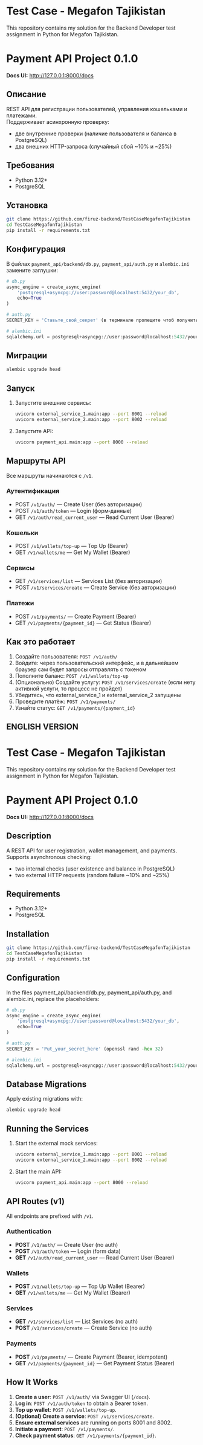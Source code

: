 

# Test Case - Megafon Tajikistan
This repository contains my solution for the Backend Developer test assignment in Python for Megafon Tajikistan.



# Payment API Project 0.1.0

**Docs UI:** http://127.0.0.1:8000/docs


## Описание
REST API для регистрации пользователей, управления кошельками и платежами.  
Поддерживает асинхронную проверку:  
- две внутренние проверки (наличие пользователя и баланса в PostgreSQL)  
- два внешних HTTP-запроса (случайный сбой ~10% и ~25%)  

## Требования
- Python 3.12+
- PostgreSQL

## Установка
```bash
git clone https://github.com/firuz-backend/TestCaseMegafonTajikistan
cd TestCaseMegafonTajikistan
pip install -r requirements.txt
```

## Конфигурация
В файлах `payment_api/backend/db.py`,  `payment_api/auth.py` и `alembic.ini` замените заглушки:
```python
# db.py
async_engine = create_async_engine(
    'postgresql+asyncpg://user:password@localhost:5432/your_db',
    echo=True
)

# auth.py
SECRET_KEY = 'Ставьте_свой_секрет' (в терминале пропещите чтоб получить секретный ключ - openssl rand -hex 32)

# alembic.ini
sqlalchemy.url = postgresql+asyncpg://user:password@localhost:5432/your_db
```

## Миграции
```bash
alembic upgrade head
```

## Запуск
1. Запустите внешние сервисы:
   ```bash
   uvicorn external_service_1.main:app --port 8001 --reload
   uvicorn external_service_2.main:app --port 8002 --reload
   ```
2. Запустите API:
   ```bash
   uvicorn payment_api.main:app --port 8000 --reload
   ```

## Маршруты API
Все маршруты начинаются с `/v1`.

### Аутентификация
- POST `/v1/auth/` — Create User (без авторизации)
- POST `/v1/auth/token` — Login (форм‑данные)
- GET  `/v1/auth/read_current_user` — Read Current User (Bearer)

### Кошельки
- POST `/v1/wallets/top-up` — Top Up (Bearer)
- GET  `/v1/wallets/me` — Get My Wallet (Bearer)

### Сервисы
- GET  `/v1/services/list` — Services List (без авторизации)
- POST `/v1/services/create` — Create Service (без авторизации)

### Платежи
- POST `/v1/payments/` — Create Payment (Bearer)
- GET  `/v1/payments/{payment_id}` — Get Status (Bearer)

## Как это работает
1. Создайте пользователя: `POST /v1/auth/`  
2. Войдите: через пользовательский интерфейс, и в дальнейшем браузер сам будет запросы отправлять с токеном 
3. Пополните баланс: `POST /v1/wallets/top-up`  
4. (Опционально) Создайте услугу: `POST /v1/services/create`  (если нету активной услуги, то процесс не пройдет)
5. Убедитесь, что external_service_1 и external_service_2 запущены  
6. Проведите платёж: `POST /v1/payments/`  
7. Узнайте статус: `GET /v1/payments/{payment_id}`

## ENGLISH VERSION

# Test Case - Megafon Tajikistan
This repository contains my solution for the Backend Developer test assignment in Python for Megafon Tajikistan.



# Payment API Project 0.1.0

**Docs UI:** http://127.0.0.1:8000/docs


## Description
A REST API for user registration, wallet management, and payments.  
Supports asynchronous checking:  
- two internal checks (user existence and balance in PostgreSQL)  
- two external HTTP requests (random failure ~10% and ~25%)   


## Requirements
- Python 3.12+
- PostgreSQL

## Installation
```bash
git clone https://github.com/firuz-backend/TestCaseMegafonTajikistan
cd TestCaseMegafonTajikistan
pip install -r requirements.txt
```

## Configuration
In the files payment_api/backend/db.py, payment_api/auth.py, and alembic.ini, replace the placeholders:
```python
# db.py
async_engine = create_async_engine(
    'postgresql+asyncpg://user:password@localhost:5432/your_db',
    echo=True
)

# auth.py
SECRET_KEY = 'Put_your_secret_here' (openssl rand -hex 32)

# alembic.ini
sqlalchemy.url = postgresql+asyncpg://user:password@localhost:5432/your_db
```

## Database Migrations
Apply existing migrations with:
```bash
alembic upgrade head
```

## Running the Services
1. Start the external mock services:
   ```bash
   uvicorn external_service_1.main:app --port 8001 --reload
   uvicorn external_service_2.main:app --port 8002 --reload
   ```
2. Start the main API:
   ```bash
   uvicorn payment_api.main:app --port 8000 --reload
   ```

## API Routes (v1)
All endpoints are prefixed with `/v1`.

### Authentication
- **POST** `/v1/auth/` — Create User (no auth)
- **POST** `/v1/auth/token` — Login (form data)
- **GET**  `/v1/auth/read_current_user` — Read Current User (Bearer)

### Wallets
- **POST** `/v1/wallets/top-up` — Top Up Wallet (Bearer)
- **GET**  `/v1/wallets/me` — Get My Wallet (Bearer)

### Services
- **GET**  `/v1/services/list` — List Services (no auth)
- **POST** `/v1/services/create` — Create Service (no auth)

### Payments
- **POST** `/v1/payments/` — Create Payment (Bearer, idempotent)
- **GET**  `/v1/payments/{payment_id}` — Get Payment Status (Bearer)

## How It Works
1. **Create a user**: `POST /v1/auth/` via Swagger UI (`/docs`).  
2. **Log in**: `POST /v1/auth/token` to obtain a Bearer token.  
3. **Top up wallet**: `POST /v1/wallets/top-up`.  
4. **(Optional) Create a service**: `POST /v1/services/create`.  
5. **Ensure external services** are running on ports 8001 and 8002.  
6. **Initiate a payment**: `POST /v1/payments/`.  
7. **Check payment status**: `GET /v1/payments/{payment_id}`.

